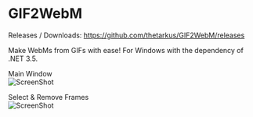 GIF2WebM
========

Releases / Downloads: https://github.com/thetarkus/GIF2WebM/releases

Make WebMs from GIFs with ease! For Windows with the dependency of .NET 3.5.

Main Window<br/>
![ScreenShot](https://raw.githubusercontent.com/thetarkus/GIF2WebM/master/Preview/main_window.png)

Select & Remove Frames<br/>
![ScreenShot](https://raw.githubusercontent.com/thetarkus/GIF2WebM/master/Preview/frames_window.png)
